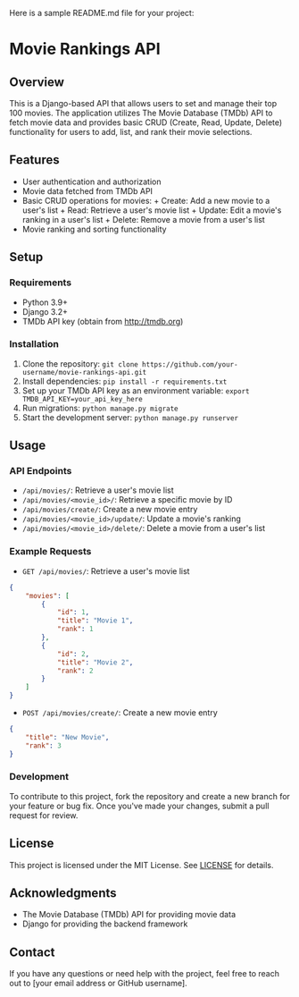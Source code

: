Here is a sample README.md file for your project:

**Movie Rankings API**
=====================

**Overview**
-----------

This is a Django-based API that allows users to set and manage their top 100 movies. The application utilizes The Movie Database (TMDb) API to fetch movie data and provides basic CRUD (Create, Read, Update, Delete) functionality for users to add, list, and rank their movie selections.

**Features**
-----------

* User authentication and authorization
* Movie data fetched from TMDb API
* Basic CRUD operations for movies:
        + Create: Add a new movie to a user's list
        + Read: Retrieve a user's movie list
        + Update: Edit a movie's ranking in a user's list
        + Delete: Remove a movie from a user's list
* Movie ranking and sorting functionality

**Setup**
--------

### Requirements

* Python 3.9+
* Django 3.2+
* TMDb API key (obtain from http://tmdb.org)

### Installation

1. Clone the repository: `git clone https://github.com/your-username/movie-rankings-api.git`
2. Install dependencies: `pip install -r requirements.txt`
3. Set up your TMDb API key as an environment variable: `export TMDB_API_KEY=your_api_key_here`
4. Run migrations: `python manage.py migrate`
5. Start the development server: `python manage.py runserver`

**Usage**
-----

### API Endpoints

* `/api/movies/`: Retrieve a user's movie list
* `/api/movies/<movie_id>/`: Retrieve a specific movie by ID
* `/api/movies/create/`: Create a new movie entry
* `/api/movies/<movie_id>/update/`: Update a movie's ranking
* `/api/movies/<movie_id>/delete/`: Delete a movie from a user's list

### Example Requests

* `GET /api/movies/`: Retrieve a user's movie list
```json
{
    "movies": [
        {
            "id": 1,
            "title": "Movie 1",
            "rank": 1
        },
        {
            "id": 2,
            "title": "Movie 2",
            "rank": 2
        }
    ]
}
```
* `POST /api/movies/create/`: Create a new movie entry
```json
{
    "title": "New Movie",
    "rank": 3
}
```
### Development

To contribute to this project, fork the repository and create a new branch for your feature or bug fix. Once you've made your changes, submit a pull request for review.

**License**
---------

This project is licensed under the MIT License. See [LICENSE](LICENSE) for details.

**Acknowledgments**
---------------

* The Movie Database (TMDb) API for providing movie data
* Django for providing the backend framework

**Contact**
---------

If you have any questions or need help with the project, feel free to reach out to [your email address or GitHub username].
